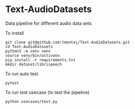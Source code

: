 # Text-AudioDatasets
Data pipeline for different audio data sets 

To install 
```
git clone git@github.com:tmontaj/Text-AudioDatasets.git
cd Text-AudioDatasets
python3 -m venv venv 
source venv/bin/activate
pip install -r requirements.txt
mkdir dataset/librispeech
```

To run auto test
```
pytest
```

To run test usecase (to test the pipeline)
```
python usecases/test.py
```
